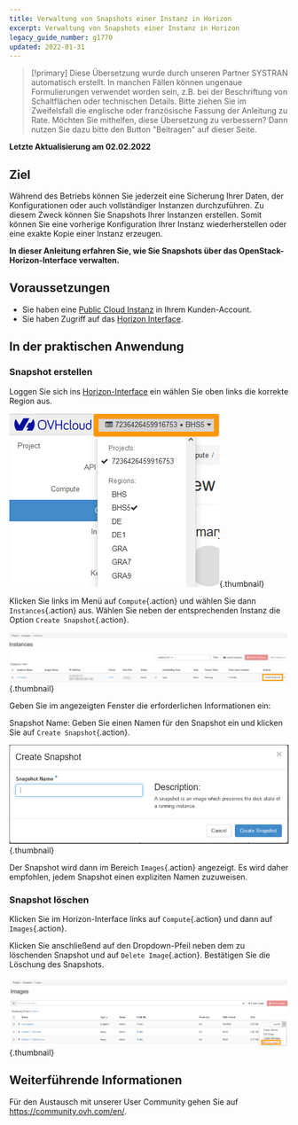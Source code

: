 ```yaml
---
title: Verwaltung von Snapshots einer Instanz in Horizon
excerpt: Verwaltung von Snapshots einer Instanz in Horizon
legacy_guide_number: g1770
updated: 2022-01-31
---
```


> [!primary]
> Diese Übersetzung wurde durch unseren Partner SYSTRAN automatisch erstellt. In manchen Fällen können ungenaue Formulierungen verwendet worden sein, z.B. bei der Beschriftung von Schaltflächen oder technischen Details. Bitte ziehen Sie im Zweifelsfall die englische oder französische Fassung der Anleitung zu Rate. Möchten Sie mithelfen, diese Übersetzung zu verbessern? Dann nutzen Sie dazu bitte den Button "Beitragen" auf dieser Seite.
>

**Letzte Aktualisierung am 02.02.2022**

## Ziel

Während des Betriebs können Sie jederzeit eine Sicherung Ihrer Daten, der Konfigurationen oder auch vollständiger Instanzen durchzuführen. Zu diesem Zweck können Sie Snapshots Ihrer Instanzen erstellen. Somit können Sie eine vorherige Konfiguration Ihrer Instanz wiederherstellen oder eine exakte Kopie einer Instanz erzeugen.

**In dieser Anleitung erfahren Sie, wie Sie Snapshots über das OpenStack-Horizon-Interface verwalten.**


## Voraussetzungen

- Sie haben eine [Public Cloud Instanz](/pages/public_cloud/compute/public-cloud-first-steps#schritt-3-instanz-erstellen) in Ihrem Kunden-Account.
- Sie haben Zugriff auf das [Horizon Interface](/pages/public_cloud/compute/introducing_horizon).

## In der praktischen Anwendung

### Snapshot erstellen

Loggen Sie sich ins [Horizon-Interface](https://horizon.cloud.ovh.net/auth/login/) ein wählen Sie oben links die korrekte Region aus.

![Region](images/region2021.png){.thumbnail}

Klicken Sie links im Menü auf `Compute`{.action} und wählen Sie dann `Instances`{.action} aus. Wählen Sie neben der entsprechenden Instanz die Option `Create Snapshot`{.action}.

![Snapshot Create](images/createsnapshot.png){.thumbnail}

Geben Sie im angezeigten Fenster die erforderlichen Informationen ein:

Snapshot Name: Geben Sie einen Namen für den Snapshot ein und klicken Sie auf `Create Snapshot`{.action}.

![Create snapshot](images/createsnapshot2.png){.thumbnail}

Der Snapshot wird dann im Bereich `Images`{.action} angezeigt. Es wird daher empfohlen, jedem Snapshot einen expliziten Namen zuzuweisen. 

### Snapshot löschen

Klicken Sie im Horizon-Interface links auf `Compute`{.action} und dann auf `Images`{.action}.

Klicken Sie anschließend auf den Dropdown-Pfeil neben dem zu löschenden Snapshot und auf `Delete Image`{.action}. Bestätigen Sie die Löschung des Snapshots.

![public-cloud](images/deletesnapshot.png){.thumbnail}

## Weiterführende Informationen
 
Für den Austausch mit unserer User Community gehen Sie auf <https://community.ovh.com/en/>.
